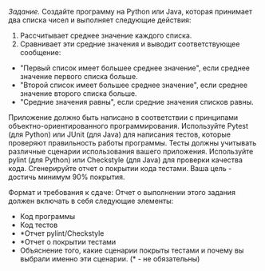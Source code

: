 *Задание.* Создайте программу на Python или Java, которая принимает два списка чисел и выполняет следующие действия:
1. Рассчитывает среднее значение каждого списка.
2. Сравнивает эти средние значения и выводит соответствующее сообщение:
* "Первый список имеет большее среднее значение", если среднее значение первого списка больше.
* "Второй список имеет большее среднее значение", если среднее значение второго списка больше.
* "Средние значения равны", если средние значения списков равны.

Приложение должно быть написано в соответствии с принципами объектно-ориентированного программирования.
Используйте Pytest (для Python) или JUnit (для Java) для написания тестов, которые проверяют правильность работы программы. 
Тесты должны учитывать различные сценарии использования вашего приложения.
Используйте pylint (для Python) или Checkstyle (для Java) для проверки качества кода.
Сгенерируйте отчет о покрытии кода тестами. Ваша цель - достичь минимум 90% покрытия.

Формат и требования к сдаче:
Отчет о выполнении этого задания должен включать в себя следующие элементы:
- Код программы
- Код тестов
- *Отчет pylint/Checkstyle
- *Отчет о покрытии тестами
- Объяснение того, какие сценарии покрыты тестами и почему вы выбрали именно эти сценарии.
  (* - не обязательны)